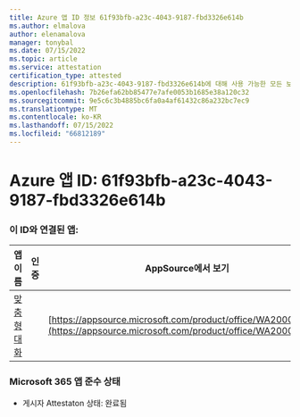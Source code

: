```yaml
---
title: Azure 앱 ID 정보 61f93bfb-a23c-4043-9187-fbd3326e614b
ms.author: elmalova
author: elenamalova
manager: tonybal
ms.date: 07/15/2022
ms.topic: article
ms.service: attestation
certification_type: attested
description: 61f93bfb-a23c-4043-9187-fbd3326e614b에 대해 사용 가능한 모든 보안 및 규정 준수 정보입니다.
ms.openlocfilehash: 7b26efa62bb85477e7afe0053b1685e38a120c32
ms.sourcegitcommit: 9e5c6c3b4885bc6fa0a4af61432c86a232bc7ec9
ms.translationtype: MT
ms.contentlocale: ko-KR
ms.lasthandoff: 07/15/2022
ms.locfileid: "66812189"
---
```

# <a name="azure-app-id-61f93bfb-a23c-4043-9187-fbd3326e614b"></a>Azure 앱 ID: 61f93bfb-a23c-4043-9187-fbd3326e614b


### <a name="apps-associated-with-this-id"></a>이 ID와 연결된 앱:
| **앱 이름** | **인증** | **AppSource에서 보기** |
|--------------|---------------|-----------------------|
| [맞춤형 대화](../forward/WA200004309.md) |  | [https://appsource.microsoft.com/product/office/WA200004309](https://appsource.microsoft.com/product/office/WA200004309) |

### <a name="microsoft-365-app-compliance-status"></a>Microsoft 365 앱 준수 상태
- 게시자 Attestaton 상태: 완료됨
